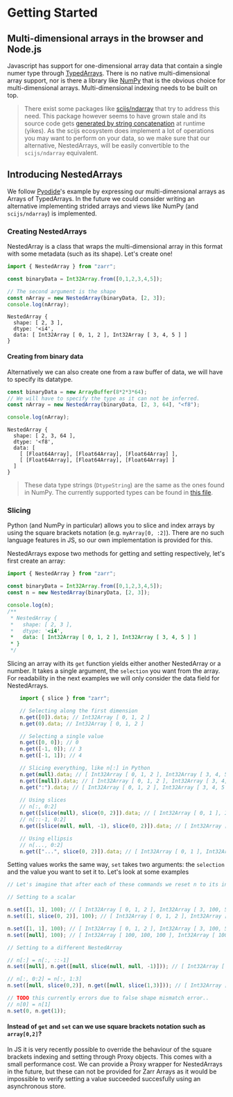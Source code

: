 # Getting Started

## Multi-dimensional arrays in the browser and Node.js
Javascript has support for one-dimensional array data that contain a single numer type through [TypedArrays](https://developer.mozilla.org/en-US/docs/Web/JavaScript/Reference/Global_Objects/TypedArray). There is no native multi-dimensional array support, nor is there a library like [NumPy](https://numpy.org/) that is the obvious choice for multi-dimensional arrays. Multi-dimensional indexing needs to be built on top.

> There exist some packages like [scijs/ndarray](https://github.com/scijs/ndarray) that try to address this need. This package however seems to have grown stale and its source code gets [generated by string concatenation](https://github.com/scijs/ndarray/blob/master/ndarray.js) at runtime (yikes).
As the scijs ecosystem does implement a lot of operations you may want to perform on your data, so we make sure that our alternative, NestedArrays, will be easily convertible to the `scijs/ndarray` equivalent.

## Introducing NestedArrays
We follow [Pyodide](https://hacks.mozilla.org/2019/04/pyodide-bringing-the-scientific-python-stack-to-the-browser/)'s example by expressing our multi-dimensional arrays as Arrays of TypedArrays. In the future we could consider writing an alternative implementing strided arrays and views like NumPy (and `scijs/ndarray`) is implemented.

### Creating NestedArrays

NestedArray is a class that wraps the multi-dimensional array in this format with some metadata (such as its shape). Let's create one!

```javascript
import { NestedArray } from "zarr";

const binaryData = Int32Array.from([0,1,2,3,4,5]);

// The second argument is the shape
const nArray = new NestedArray(binaryData, [2, 3]);
console.log(nArray);
```
```output
NestedArray {
  shape: [ 2, 3 ],
  dtype: '<i4',
  data: [ Int32Array [ 0, 1, 2 ], Int32Array [ 3, 4, 5 ] ]
}
```

#### Creating from binary data

Alternatively we can also create one from a raw buffer of data, we will have to specify its datatype.

```javascript
const binaryData = new ArrayBuffer(8*2*3*64);
// We will have to specify the type as it can not be inferred.
const nArray = new NestedArray(binaryData, [2, 3, 64], "<f8");

console.log(nArray);
```
```output
NestedArray {
  shape: [ 2, 3, 64 ],
  dtype: '<f8',
  data: [
    [ [Float64Array], [Float64Array], [Float64Array] ],
    [ [Float64Array], [Float64Array], [Float64Array] ]
  ]
}
```
> These data type strings (`DtypeString`) are the same as the ones found in NumPy. The currently supported types can be found in [this file](https://github.com/gzuidhof/zarr.js/blob/master/src/types.ts).

### Slicing
Python (and NumPy in particular) allows you to slice and index arrays by using the square brackets notation (e.g. `myArray[0, :2]`). There are no such language features in JS, so our own implementation is provided for this.

NestedArrays expose two methods for getting and setting respectively, let's first create an array:
```javascript
import { NestedArray } from "zarr";

const binaryData = Int32Array.from([0,1,2,3,4,5]);
const n = new NestedArray(binaryData, [2, 3]);

console.log(n);
/**
 * NestedArray {
 *   shape: [ 2, 3 ],
 *   dtype: '<i4',
 *   data: [ Int32Array [ 0, 1, 2 ], Int32Array [ 3, 4, 5 ] ]
 * }
 */
```

Slicing an array with its `get` function yields either another NestedArray or a number. It takes a single argument, the `selection` you want from the array. For readability in the next examples we will only consider the data field for NestedArrays.

```javascript
    import { slice } from "zarr";

    // Selecting along the first dimension
    n.get([0]).data; // Int32Array [ 0, 1, 2 ]
    n.get(0).data; // Int32Array [ 0, 1, 2 ]

    // Selecting a single value
    n.get([0, 0]); // 0
    n.get([-1, 0]); // 3
    n.get([-1, 1]); // 4

    // Slicing everything, like n[:] in Python
    n.get(null).data; // [ Int32Array [ 0, 1, 2 ], Int32Array [ 3, 4, 5 ] ]
    n.get([null]).data; // [ Int32Array [ 0, 1, 2 ], Int32Array [ 3, 4, 5 ] ]
    n.get(":").data; // [ Int32Array [ 0, 1, 2 ], Int32Array [ 3, 4, 5 ] ]
    
    // Using slices
    // n[:, 0:2]
    n.get([slice(null), slice(0, 2)]).data; // [ Int32Array [ 0, 1 ], Int32Array [ 3, 4 ] ]
    // n[::-1, 0:2]
    n.get([slice(null, null, -1), slice(0, 2)]).data; // [ Int32Array [ 3, 4 ], Int32Array [ 0, 1 ] ]

    // Using ellipsis
    // n[..., 0:2]
    n.get(["...", slice(0, 2)]).data; // [ Int32Array [ 0, 1 ], Int32Array [ 3, 4 ] ]
```

Setting values works the same way, `set` takes two arguments: the `selection` and the value you want to set it to. Let's look at some examples

```javascript
// Let's imagine that after each of these commands we reset n to its initial value. In reality we are of course mutating n!

// Setting to a scalar

n.set([1, 1], 100); // [ Int32Array [ 0, 1, 2 ], Int32Array [ 3, 100, 5 ] ]
n.set([1, slice(0, 2)], 100); // [ Int32Array [ 0, 1, 2 ], Int32Array [ 100, 100, 5 ] ]

n.set([1, 1], 100); // [ Int32Array [ 0, 1, 2 ], Int32Array [ 3, 100, 5 ] ]
n.set([null], 100); // [ Int32Array [ 100, 100, 100 ], Int32Array [ 100, 100, 100 ] ]

// Setting to a different NestedArray

// n[:] = n[:, ::-1]
n.set([null], n.get([null, slice(null, null, -1)])); // [ Int32Array [ 2, 1, 0 ], Int32Array [ 5, 4, 3 ] ]

// n[:, 0:2] = n[:, 1:3]
n.set([null, slice(0,2)], n.get([null, slice(1,3)])); // [ Int32Array [ 1, 2, 2 ], Int32Array [ 4, 5, 5 ] ]

// TODO this currently errors due to false shape mismatch error..
// n[0] = n[1]
n.set(0, n.get(1));
```

#### Instead of `get` and `set` can we use square brackets notation such as  `array[0,2]`? 
In JS it is very recently possible to override the behaviour of the square brackets indexing and setting through Proxy objects. This comes with a small performance cost. We can provide a Proxy wrapper for NestedArrays in the future, but these can not be provided for Zarr Arrays as it would be impossible to verify setting a value succeeded succesfully using an asynchronous store. 
